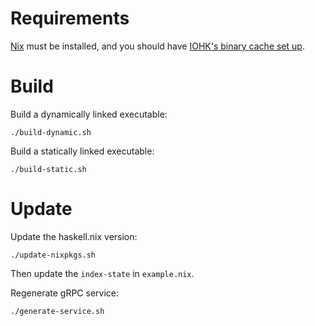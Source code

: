 # Requirements

[Nix][nix] must be installed, and you should have [IOHK's binary cache set up][haskell-nix-setup].

# Build

Build a dynamically linked executable:

    ./build-dynamic.sh

Build a statically linked executable:

    ./build-static.sh

# Update

Update the haskell.nix version:

    ./update-nixpkgs.sh

Then update the `index-state` in `example.nix`.

Regenerate gRPC service:

    ./generate-service.sh

[nix]: https://nixos.org/
[haskell-nix-setup]: https://input-output-hk.github.io/haskell.nix/tutorials/getting-started/#setting-up-the-binary-cache
